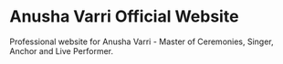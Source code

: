 
# Anusha Varri Official Website

Professional website for Anusha Varri - Master of Ceremonies, Singer, Anchor and Live Performer.


